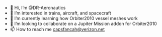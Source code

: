 - 👋 Hi, I’m @DR-Aeronautics
- 👀 I’m interested in trains, aircraft, and spacecraft
- 🌱 I’m currently learning how Orbiter2010 vessel meshes work
- 💞️ I’m looking to collaborate on a Jupiter Mission addon for Orbiter2010
- 📫 How to reach me capsfancah@verizon.net

<!---
DR-Aeronautics/DR-Aeronautics is a ✨ special ✨ repository because its `README.md` (this file) appears on your GitHub profile.
You can click the Preview link to take a look at your changes.
--->
